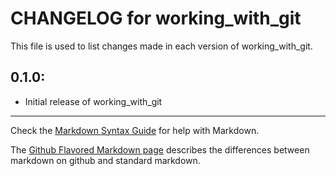 # CHANGELOG for working_with_git

This file is used to list changes made in each version of working_with_git.

## 0.1.0:

* Initial release of working_with_git

- - -
Check the [Markdown Syntax Guide](http://daringfireball.net/projects/markdown/syntax) for help with Markdown.

The [Github Flavored Markdown page](http://github.github.com/github-flavored-markdown/) describes the differences between markdown on github and standard markdown.
